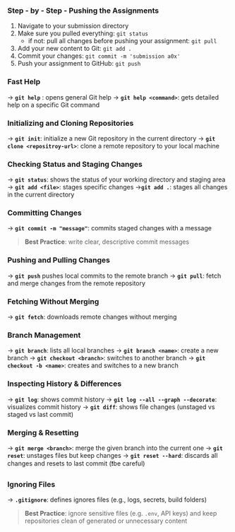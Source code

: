 ### **Step - by - Step - Pushing the Assignments**
1. Navigate to your submission directory 
2. Make sure you pulled everything: `git status`
	- if not: pull all changes before pushing your assignment: `git pull` 
3. Add your new content to Git: `git add .`
4. Commit your changes: `git commit -m 'submission a0x'`
5. Push your assignment to GitHub: `git push` 
### **Fast Help**
-> **`git help`** : opens general Git help
-> **`git help <command>`**: gets detailed help on a specific Git command
### **Initializing and Cloning Repositories**
-> **`git init`**: initialize a new Git repository in the current directory
-> **`git clone <repositroy-url>`**: clone a remote repository to your local machine
### **Checking Status and Staging Changes**
-> **`git status`**: shows the status of your working directory and staging area
-> **`git add <file>`**: stages specific changes
->**`git add .`**: stages all changes in the current directory
### **Committing Changes**
-> **`git commit -m "message"`**: commits staged changes with a message 
> **Best Practice**: write clear, descriptive commit messages
### **Pushing and Pulling Changes**
-> **`git push`** pushes local commits to the remote branch
-> **`git pull`**: fetch and merge changes from the remote repository 
### **Fetching Without Merging** 
-> **`git fetch`**: downloads remote changes without merging 
### **Branch Management**
-> **`git branch`**: lists all local branches 
-> **`git branch <name>`**: create a new branch
-> **`git checkout <branch>`**: switches to another branch
-> **`git checkout -b <name>`**: creates and switches to a new branch
### **Inspecting History & Differences**
-> **`git log`**: shows commit history 
-> **`git log --all --graph --decorate`**: visualizes commit history 
-> **`git diff`**: shows file changes (unstaged vs staged vs last commit)
### **Merging & Resetting**
-> **`git merge <branch>`**: merge the given branch into the current one 
-> **`git reset`**: unstages files but keep changes 
-> **`git reset --hard`**: discards all changes and resets to last commit (❗️be careful)
### **Ignoring Files**
-> **`.gitignore`**: defines ignores files (e.g., logs, secrets, build folders)
>**Best Practice**: ignore sensitive files (e.g. `.env`, API keys) and keep repositories clean of generated or unnecessary content 
